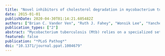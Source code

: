 ```yaml
---
title: "Novel inhibitors of cholesterol degradation in mycobacterium tuberculosis reveal how the bacterium's metabolism is constrained by the intracellular environment"
date: 2015-01-01
publishDate: 2020-04-30T01:14:21.605482Z
authors: ["Brian C. Vander Ven", "Ruth J. Fahey", "Wonsik Lee", "Yancheng Liu", "Robert B. Abramovitch", "Christine Memmott", "Adam M. Crowe", "Lindsay D. Eltis", "Emanuele Perola", "David D. Deininger", "Tiansheng Wang", "Christopher P. Locher", "David G. Russell"]
publication_types: ["2"]
abstract: "Mycobacterium tuberculosis (Mtb) relies on a specialized set of metabolic pathways to support growth in macrophages. By conducting an extensive, unbiased chem. screen to identify small mols. that inhibit Mtb metab. within macrophages, we identified a significant no. of novel compds. that limit Mtb growth in macrophages and in medium contg. cholesterol as the principle carbon source. Based on this observation, we developed a chem.-rescue strategy to identify compds. that target metabolic enzymes involved in cholesterol metab. This approach identified two compds. that inhibit the HsaAB enzyme complex, which is required for complete degrdn. of the cholesterol A/B rings. The strategy also identified an inhibitor of PrpC, the 2-methylcitrate synthase, which is required for assimilation of cholesterol-derived propionyl-CoA into the TCA cycle. These chem. probes represent new classes of inhibitors with novel modes of action, and target metabolic pathways required to support growth of Mtb in its host cell. The screen also revealed a structurally-diverse set of compds. that target addnl. stage(s) of cholesterol utilization. Mutants resistant to this class of compds. are defective in the bacterial adenylate cyclase Rv1625/Cya. These data implicate cyclic-AMP (cAMP) in regulating cholesterol utilization in Mtb, and are consistent with published reports indicating that propionate metab. is regulated by cAMP levels. Intriguingly, reversal of the cholesterol-dependent growth inhibition caused by this subset of compds. could be achieved by supplementing the media with acetate, but not with glucose, indicating that Mtb is subject to a unique form of metabolic constraint induced by the presence of cholesterol. [on SciFinder(R)]"
featured: false
publication: "*PLoS Pathog*"
doi: "10.1371/journal.ppat.1004679"
---
```


